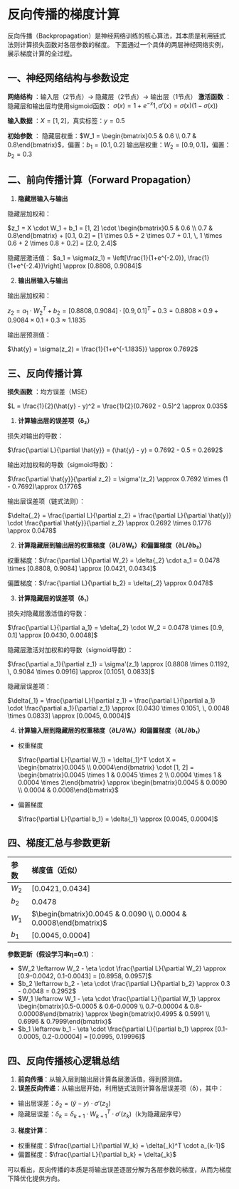 # 反向传播的梯度计算

反向传播（Backpropagation）是神经网络训练的核心算法，其本质是利用链式法则计算损失函数对各层参数的梯度。
下面通过一个具体的两层神经网络实例，展示梯度计算的全过程。

## 一、神经网络结构与参数设定
**网络结构** ：输入层（2节点）→ 隐藏层（2节点）→ 输出层（1节点）
**激活函数** ：隐藏层和输出层均使用sigmoid函数：
$\sigma(x)=1+e^{-x}1​,\sigma'(x)=\sigma(x)(1-\sigma(x))$

**输入数据** ：$X = [1, 2]$，真实标签：$y = 0.5$

**初始参数** ：
隐藏层权重：$W_1 = \begin{bmatrix}0.5 & 0.6 \\ 0.7 & 0.8\end{bmatrix}$，偏置：$b_1 = [0.1, 0.2]$
输出层权重：$W_2 = [0.9, 0.1]$，偏置：$b_2 = 0.3$

## 二、前向传播计算（Forward Propagation）

1. **隐藏层输入与输出**

隐藏层加权和：

$z_1 = X \cdot W_1 + b_1 = [1, 2] \cdot \begin{bmatrix}0.5 & 0.6 \\ 0.7 & 0.8\end{bmatrix} + [0.1, 0.2] = [1 \times 0.5 + 2 \times 0.7 + 0.1, \, 1 \times 0.6 + 2 \times 0.8 + 0.2] = [2.0, 2.4]$

隐藏层激活值：
$a_1 = \sigma(z_1) = \left[\frac{1}{1+e^{-2.0}}, \frac{1}{1+e^{-2.4}}\right] \approx [0.8808, 0.9084]$

2. **输出层输入与输出**

输出层加权和：

$z_2 = a_1 \cdot W_2^T + b_2 = [0.8808, 0.9084] \cdot [0.9, 0.1]^T + 0.3 = 0.8808 \times 0.9 + 0.9084 \times 0.1 + 0.3 \approx 1.1835$

输出层预测值：

$\hat{y} = \sigma(z_2) = \frac{1}{1+e^{-1.1835}} \approx 0.7692$

## 三、反向传播计算

**损失函数** ：均方误差（MSE）

$L = \frac{1}{2}(\hat{y} - y)^2 = \frac{1}{2}(0.7692 - 0.5)^2 \approx 0.035$

1. **计算输出层的误差项（δ₂）**

损失对输出的导数：

$\frac{\partial L}{\partial \hat{y}} = (\hat{y} - y) = 0.7692 - 0.5 = 0.2692$

输出对加权和的导数（sigmoid导数）：

$\frac{\partial \hat{y}}{\partial z_2} = \sigma'(z_2) \approx 0.7692 \times (1 - 0.7692)\approx 0.1776$

输出层误差项（链式法则）：

$\delta{_2} = \frac{\partial L}{\partial z_2} = \frac{\partial L}{\partial \hat{y}} \cdot \frac{\partial \hat{y}}{\partial z_2} \approx 0.2692 \times 0.1776 \approx 0.0478$

2. **计算隐藏层到输出层的权重梯度（∂L/∂W₂）和偏置梯度（∂L/∂b₂）**

权重梯度：$\frac{\partial L}{\partial W_2} = \delta{_2} \cdot a_1 = 0.0478 \times [0.8808, 0.9084] \approx [0.0421, 0.0434]$

偏置梯度：$\frac{\partial L}{\partial b_2} = \delta{_2} \approx 0.0478$

3. **计算隐藏层的误差项（δ₁）**

损失对隐藏层激活值的导数：

$\frac{\partial L}{\partial a_1} = \delta{_2} \cdot W_2 = 0.0478 \times [0.9, 0.1] \approx [0.0430, 0.0048]$

隐藏层激活对加权和的导数（sigmoid导数）：

$\frac{\partial a_1}{\partial z_1} = \sigma'(z_1) \approx [0.8808 \times 0.1192, \, 0.9084 \times 0.0916] \approx [0.1051, 0.0833]$

隐藏层误差项：

$\delta{_1} = \frac{\partial L}{\partial z_1} = \frac{\partial L}{\partial a_1} \cdot \frac{\partial a_1}{\partial z_1} \approx [0.0430 \times 0.1051, \, 0.0048 \times 0.0833] \approx [0.0045, 0.0004]$

4. **计算输入层到隐藏层的权重梯度（∂L/∂W₁）和偏置梯度（∂L/∂b₁）**

- 权重梯度

  $\frac{\partial L}{\partial W_1} = \delta{_1}^T \cdot X = \begin{bmatrix}0.0045 \\ 0.0004\end{bmatrix} \cdot [1, 2] = \begin{bmatrix}0.0045 \times 1 & 0.0045 \times 2 \\ 0.0004 \times 1 & 0.0004 \times 2\end{bmatrix} \approx \begin{bmatrix}0.0045 & 0.0090 \\ 0.0004 & 0.0008\end{bmatrix}$

- 偏置梯度

  $\frac{\partial L}{\partial b_1} = \delta{_1} \approx [0.0045, 0.0004]$

## 四、梯度汇总与参数更新

|     参数 |                                                   梯度值（近似） |
|:-------|:-----------------------------------------------------------------|
| $W_2$ |                                               $[0.0421, 0.0434]$ |
| $b_2$ |                                                         $0.0478$ |
| $W_1$ | $\begin{bmatrix}0.0045 & 0.0090 \\ 0.0004 & 0.0008\end{bmatrix}$ |
| $b_1$ |                                               $[0.0045, 0.0004]$ |

**参数更新（假设学习率η=0.1）**：

- $W_2 \leftarrow W_2 - \eta \cdot \frac{\partial L}{\partial W_2} \approx [0.9-0.0042, 0.1-0.0043] = [0.8958, 0.0957]$
- $b_2 \leftarrow b_2 - \eta \cdot \frac{\partial L}{\partial b_2} \approx 0.3 - 0.0048 = 0.2952$
- $W_1 \leftarrow W_1 - \eta \cdot \frac{\partial L}{\partial W_1} \approx \begin{bmatrix}0.5-0.0005 & 0.6-0.0009 \\ 0.7-0.00004 & 0.8-0.00008\end{bmatrix} \approx \begin{bmatrix}0.4995 & 0.5991 \\ 0.6996 & 0.7999\end{bmatrix}$
- $b_1 \leftarrow b_1 - \eta \cdot \frac{\partial L}{\partial b_1} \approx [0.1-0.0005, 0.2-0.00004] = [0.0995, 0.19996]$

## 四、反向传播核心逻辑总结

1. **前向传播**：从输入层到输出层计算各层激活值，得到预测值。
2. **误差反向传递**：从输出层开始，利用链式法则计算各层误差项（δ），其中：
- 输出层误差：$\delta{_2} = (\hat{y}-y) \cdot \sigma'(z_2)$
- 隐藏层误差：$\delta{_k} = \delta{_{k+1}} \cdot W_{k+1}^T \cdot \sigma'(z_k)$（k为隐藏层序号）
3. **梯度计算**：
- 权重梯度：$\frac{\partial L}{\partial W_k} = \delta{_k}^T \cdot a_{k-1}$
- 偏置梯度：$\frac{\partial L}{\partial b_k} = \delta{_k}$

可以看出，反向传播的本质是将输出误差逐层分解为各层参数的梯度，从而为梯度下降优化提供方向。

